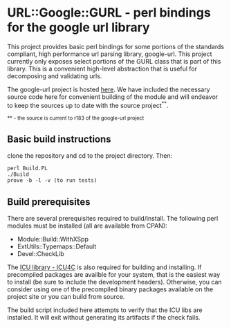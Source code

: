 URL::Google::GURL - perl bindings for the google url library
============================================================

This project provides basic perl bindings for some portions of the standards compliant, high performance url parsing library, google-url. This project currently only exposes select portions of the GURL class that is part of this library. This is a convenient high-level abstraction that is useful for decomposing and validating urls.

The google-url project is hosted [here](http://code.google.com/p/google-url/). We have included the necessary source code here for convenient building of the module and will endeavor to keep the sources up to date with the source project<sup>\**</sup>.

<sub>\** - the source is current to r183 of the google-url project</sub>

Basic build instructions
-------------------------

clone the repository and cd to the project directory. Then:

    perl Build.PL
    ./Build
    prove -b -l -v (to run tests)

Build prerequisites
-------------------

There are several prerequisites required to build/install. The following perl modules must be installed (all are available from CPAN):

* Module::Build::WithXSpp
* ExtUtils::Typemaps::Default
* Devel::CheckLib

The [ICU library - ICU4C](http://site.icu-project.org/download) is also required for building and installing. If precompiled packages are availble for your system, that is the easiest way to install (be sure to include the development headers). Otherwise, you can consider using one of the precompiled binary packages available on the project site or you can build from source.

The build script included here attempts to verify that the ICU libs are installed. It will exit without generating its artifacts if the check fails.


